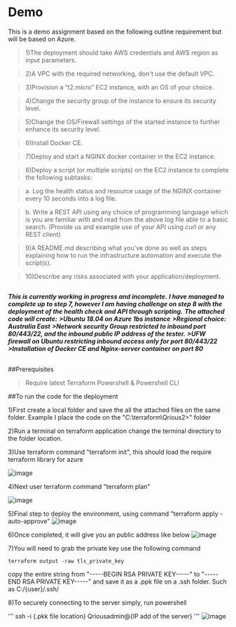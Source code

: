 # Demo
 This is a demo assignment based on the following outline requirement but will be based on Azure.  
 
> 1)The deployment should take AWS credentials and AWS region as input parameters.
 
> 2)A VPC with the required networking, don't use the default VPC.
 
> 3)Provision a “t2.micro” EC2 instance, with an OS of your choice. 
 
> 4)Change the security group of the instance to ensure its security level. 
 
> 5)Change the OS/Firewall settings of the started instance to further enhance its security level. 
 
> 6)Install Docker CE. 
 
> 7)Deploy and start a NGINX docker container in the EC2 instance. 
 
> 8)Deploy a script (or multiple scripts) on the EC2 instance to complete the following subtasks: 
 
>   a. Log the health status and resource usage of the NGINX container every 10 seconds into a log file. 
 
>   b. Write a REST API using any choice of programming language which is you are familiar with and read from the above log file able to a basic search. 
    (Provide us and example use of your API using curl or any REST client) 
 
> 9)A README.md describing what you've done as well as steps explaining how to run the infrastructure automation and execute the script(s). 
 
> 10)Describe any risks associated with your application/deployment.




##
***This is currently working _in progress and incomplete_.***
***I have managed to complete up to step 7, however I am having challenge on step 8 with the deployment of the health check and API through scripting.***
***The attached code will create:***
***>Ubuntu 18.04 on Azure 1bs instance***
***>Regional choice: Australia East***
***>Network security Group restricted to inbound port 80/443/22, and the inbound public IP address of the tester.***
***>UFW firewall on Ubuntu restricting inbound access only for port 80/443/22***
***>Installation of Docker CE and Nginx-server container on port 80***
##



##Prerequisites
>Require latest Terraform
>Powershell & Powershell CLI 



##To run the code for the deployment 

1)First create a local folder and save the all the attached files on the same folder.
Example I place the code on the "C:\terraform\Qrious2>" folder

2)Run a terminal on terraform application change the terminal directory to the folder location. 

3)Use terraform command "terraform init", this should load the require terraform library for azure 

![image](https://user-images.githubusercontent.com/84843818/137726080-c08b6860-3bce-4642-a2cf-22e51165b0e3.png)

4)Next user terraform command "terraform plan"

![image](https://user-images.githubusercontent.com/84843818/137726398-1dc987ef-ad5b-4830-ab46-de3c9454a19e.png)

5)Final step to deploy the environment, using command "terraform apply -auto-approve"
![image](https://user-images.githubusercontent.com/84843818/137726655-72d60920-fe51-4c6d-86b4-2b5c70a34234.png)

6)Once completed, it will give you an public address like below
![image](https://user-images.githubusercontent.com/84843818/137737493-80250252-37f4-4e0f-acb1-408971e491ac.png)

7)You will need to grab the private key use the following command
```
terraform output -raw tls_private_key
````
copy the entire string from "-----BEGIN RSA PRIVATE KEY-----" to "-----END RSA PRIVATE KEY-----" and save it as a .ppk file on a .ssh folder.
Such as C:/{user}/.ssh/

8)To securely connecting to the server simply, run powershell

'''
ssh -i {.pkk file location} Qriousadmin@{IP add of the server}
'''
![image](https://user-images.githubusercontent.com/84843818/137739042-87a2d4e4-0707-49ca-a2a9-7d6804e30982.png)











